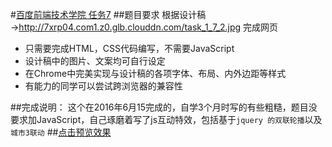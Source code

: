 #[百度前端技术学院 任务7](http://ife.baidu.com/2016/task/detail?taskId=7 "链去原地址")
##题目要求
根据设计稿 →http://7xrp04.com1.z0.glb.clouddn.com/task_1_7_2.jpg 完成网页
* 只需要完成HTML，CSS代码编写，不需要JavaScript
* 设计稿中的图片、文案均可自行设定
* 在Chrome中完美实现与设计稿的各项字体、布局、内外边距等样式
* 有能力的同学可以尝试跨浏览器的兼容性

##完成说明：
这个在2016年6月15完成的，自学3个月时写的有些粗糙，题目没要求加JavaScript，自己琢磨着写了js互动特效，包括基于`jquery 的双联轮播`以及 `城市3联动`
##[点击预览效果](https://lijinwen1994.github.io/ife_work/task-7/)
